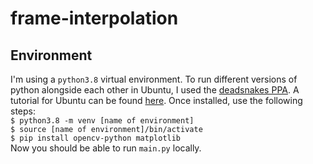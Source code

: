 # frame-interpolation
## Environment
I'm using a `python3.8` virtual environment. To run different versions of
python alongside each other in Ubuntu, I used the [deadsnakes
PPA](https://github.com/deadsnakes). A 
tutorial for Ubuntu can be found [here](https://linuxize.com/post/how-to-install-python-3-8-on-ubuntu-18-04).
Once installed, use the following steps:\
`$ python3.8 -m venv [name of environment]`\
`$ source [name of environment]/bin/activate`\
`$ pip install opencv-python matplotlib`\
Now you should be able to run `main.py` locally.